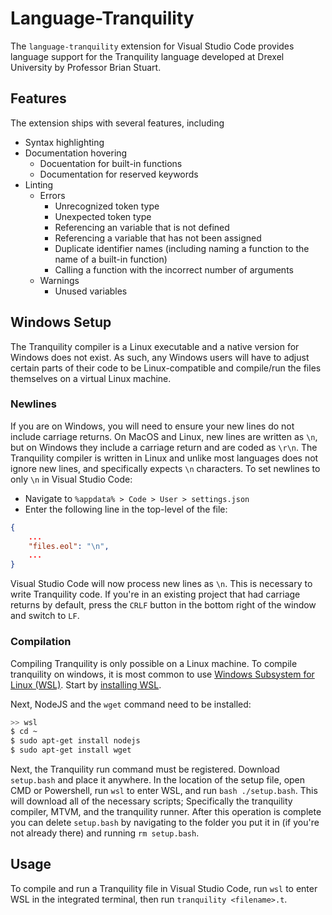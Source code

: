 # Language-Tranquility
The `language-tranquility` extension for Visual Studio Code provides language support for the Tranquility language developed at Drexel University by Professor Brian Stuart.

## Features
The extension ships with several features, including
 - Syntax highlighting
 - Documentation hovering
    - Docuentation for built-in functions
    - Documentation for reserved keywords
 - Linting
    - Errors
        - Unrecognized token type
        - Unexpected token type
        - Referencing an variable that is not defined
        - Referencing a variable that has not been assigned
        - Duplicate identifier names (including naming a function to the name of a built-in function)
        - Calling a function with the incorrect number of arguments
    - Warnings
        - Unused variables

## Windows Setup

The Tranquility compiler is a Linux executable and a native version for Windows does not exist. As such, any Windows users will have to adjust certain parts of their code to be Linux-compatible and compile/run the files themselves on a virtual Linux machine.

### Newlines
If you are on Windows, you will need to ensure your new lines do not include carriage returns. On MacOS and Linux, new lines are written as `\n`, but on Windows they include a carriage return and are coded as `\r\n`. The Tranquility compiler is written in Linux and unlike most languages does not ignore new lines, and specifically expects `\n` characters. To set newlines to only `\n` in Visual Studio Code:
- Navigate to `%appdata% > Code > User > settings.json`
- Enter the following line in the top-level of the file:
```json
{
    ...
    "files.eol": "\n",
    ...
}
```
Visual Studio Code will now process new lines as `\n`. This is necessary to write Tranquility code. If you're in an existing project that had carriage returns by default, press the `CRLF` button in the bottom right of the window and switch to `LF`.

### Compilation
Compiling Tranquility is only possible on a Linux machine. To compile tranquility on windows, it is most common to use [Windows Subsystem for Linux (WSL)](https://learn.microsoft.com/en-us/windows/wsl/about). Start by [installing WSL](https://aka.ms/wslstore). 

Next, NodeJS and the `wget` command need to be installed:

```bash
>> wsl
$ cd ~
$ sudo apt-get install nodejs
$ sudo apt-get install wget
```

Next, the Tranquility run command must be registered. Download `setup.bash` and place it anywhere. In the location of the setup file, open CMD or Powershell, run `wsl` to enter WSL, and run `bash ./setup.bash`. This will download all of the necessary scripts; Specifically the tranquility compiler, MTVM, and the tranquility runner. After this operation is complete you can delete `setup.bash` by navigating to the folder you put it in (if you're not already there) and running `rm setup.bash`.

## Usage
To compile and run a Tranquility file in Visual Studio Code, run `wsl` to enter WSL in the integrated terminal, then run `tranquility <filename>.t`.

